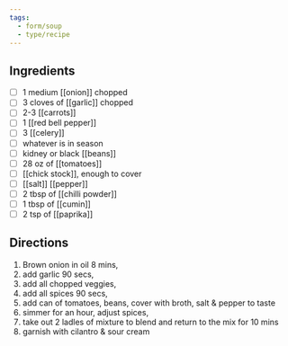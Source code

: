 ```yaml
---
tags:
  - form/soup
  - type/recipe
---
```


## Ingredients
- [ ] 1 medium [[onion]] chopped
- [ ] 3 cloves of [[garlic]] chopped
- [ ] 2-3 [[carrots]]
- [ ] 1 [[red bell pepper]]
- [ ] 3 [[celery]]
- [ ] whatever is in season
- [ ] kidney or black [[beans]]
- [ ] 28 oz of [[tomatoes]]
- [ ] [[chick stock]], enough to cover
- [ ] [[salt]] [[pepper]]
- [ ] 2 tbsp of [[chilli powder]]
- [ ] 1 tbsp of [[cumin]]
- [ ] 2 tsp of [[paprika]]

## Directions
1. Brown onion in oil 8 mins, 
2. add garlic 90 secs, 
3. add all chopped veggies, 
4. add all spices 90 secs, 
5. add can of tomatoes, beans, cover with broth, salt & pepper to taste
6. simmer for an hour, adjust spices, 
7. take out 2 ladles of mixture to blend and return to the mix for 10 mins
8. garnish with cilantro & sour cream